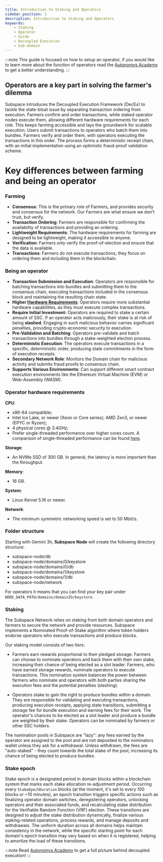 ```yaml
---
title: Introduction to Staking and Operators
sidebar_position: 1
description: Introduction to Staking and Operators
keywords:
    - Staking
    - Operator
    - Guide
    - Decoupled Execution
    - Sub-domain
---
```


:::note 
This guide is focused on how to setup an operator, if you would like to learn more about the function of operators read the [Autonomys Academy](https://academy.autonomys.net/subspace-protocol/decoupled-execution) to get a better understanding.
:::

## Operators are a key part in solving the farmer's dilemma

Subspace introduces the Decoupled Execution Framework (DecEx) to tackle the state-bloat issue by separating transaction ordering from execution. Farmers confirm and order transactions, while staked operator nodes execute them, allowing different hardware requirements for each role. This keeps farming accessible and lays the groundwork for scalable execution. Users submit transactions to operators who batch them into bundles. Farmers verify and order them, with operators executing the transactions in this order. The process forms a deterministic receipt chain, with an initial implementation using an optimistic fraud-proof validation scheme. 

# Key differences between farming and being an operator

### Farming
- **Consensus:** This is the primary role of Farmers, and provides security and consensus for the network. Our Farmers are what ensure we don't trust, but verify.
- **Transaction Ordering**: Farmers are responsible for confirming the availability of transactions and providing an ordering.
- **Lightweight Requirements**: The hardware requirements for farming are designed to be lightweight, making it accessible to anyone.
- **Verification**: Farmers only verify the proof-of-election and ensure that the data is available.
- **Transactions**: Farmers do not execute transactions; they focus on ordering them and including them in the blockchain.

### Being an operator

- **Transaction Submission and Execution**: Operators are responsible for batching transactions into bundles and submitting them to the consensus chain, executing transactions included in the consensus block and maintaining the resulting chain state.
- **Higher [Hardware Requirements](#operator-hardware-requirements)**: Operators require more substantial hardware capabilities, as they must execute complex transactions.
- **Require Initial Investment:** Operators are required to stake a certain amount of SSC. If an operator acts maliciously, their stake is at risk of being **slashed**. Engaging in such malicious behavior carries significant penalties, providing crypto-economic security to execution.
- **Pre-Validation and Batching**: Operators pre-validate and batch transactions into bundles through a stake-weighted election process.
- **Deterministic Execution**: The operators execute transactions in a specific, deterministic order, producing state commitments in the form of execution receipts.
- **Secondary Network Role**: Monitors the Domain chain for malicious activity and submits fraud proofs to consensus chain.
- **Supports Various Environments**: Can support different smart contract execution environments like the Ethereum Virtual Machine (EVM) or Web-Assembly (WASM).


### Operator hardware requirements

**CPU**: 
- x86-64 compatible;
- Intel Ice Lake, or newer (Xeon or Core series); AMD Zen3, or newer (EPYC or Ryzen);
- 4 physical cores @ 3.4GHz;
- Prefer single-threaded performance over higher cores count. A comparison of single-threaded performance can be found [here](https://www.cpubenchmark.net/singleThread.html).

**Storage**:
- An NVMe SSD of 300 GB. In general, the latency is more important than the throughput.

**Memory**:
- 16 GB.

**System**:
- Linux Kernel 5.16 or newer.

**Network**:
- The minimum symmetric networking speed is set to 50 Mbit/s.

### Folder structure

Starting with Gemini 3h, **Subspace Node** will create the following directory structure:

- subspace-node/db
- subspace-node/domains/0/keystore
- subspace-node/domains/0/db
- subspace-node/domains/1/keystore
- subspace-node/domains/1/db
- subspace-node/network

For operators it means that you can find your key pair under `NODE_DATA_PATH/domains/domainID/keystore`.

### Staking

The Subspace Network relies on staking from both domain operators and farmers to secure the network and provide resources. Subspace implements a Nominated Proof-of-Stake algorithm where token holders endorse operators who execute transactions and produce blocks.

Our staking model consists of two tiers:

- Farmers earn rewards proportional to their pledged storage. Farmers can choose to nominate operators and back them with their own stake, increasing their chance of being elected as a slot leader. Farmers, who have earned storage rewards, nominate operators to execute transactions. This nomination system balances the power between farmers who nominate and operators with both parties sharing the execution fees and the potential penalties (slashing). 

- Operators stake to gain the right to produce bundles within a domain. They are responsible for validating and executing transactions, producing execution receipts, applying state transitions, submitting a storage fee for bundle execution and earning fees for their work. The operator's chances to be elected as a slot leader and produce a bundle are weighted by their stake. Operators can be nominated by farmers or other SSC holders.

The nomination pools in Subspace are "lazy": any fees earned by the operator are assigned to the pool and are not deposited to the nominators wallet unless they ask for a withdrawal. Unless withdrawn, the fees are "auto-staked" - they count towards the total stake of the pool, increasing its chance of being elected to produce bundles.

### Stake epoch

Stake epoch is a designated period in domain blocks within a blockchain system that marks each stake allocation re-adjustment period. Occurring every `StakeEpochDuration` blocks (at the moment, it's set to every 100 blocks or ~10 minutes), an epoch transition triggers specific actions such as finalizing operator domain switches, deregistering operators, unlocking operators and their associated funds, and recalculating stake distribution for the Verifiable Random Function (VRF) election. These transitions are designed to adjust the stake distribution dynamically, finalize various staking-related operations, process rewards, and manage deposits and withdrawals. The uniform duration across all domains helps maintain consistency in the network, while the specific starting point for each domain's epoch transition may vary based on when it is registered, helping to amortize the load of these transitions.

:::note
Read [Autonomys Academy](https://academy.autonomys.net/subspace-protocol/decoupled-execution) to get a full picture behind decoupled execution!
:::